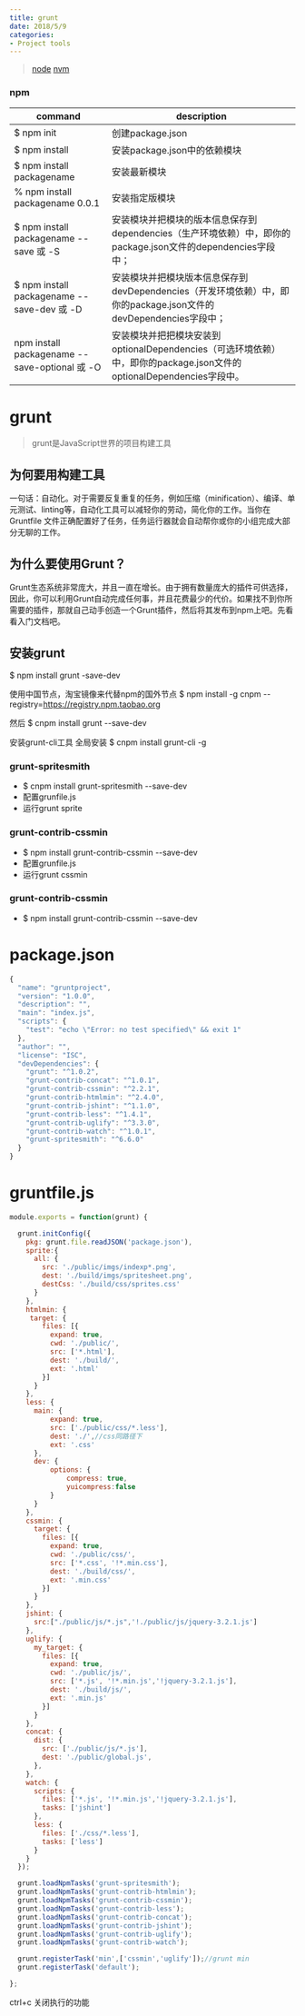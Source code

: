 ```yaml
---
title: grunt
date: 2018/5/9
categories:
- Project tools
---
```


> [node](/2018/05/08/node/) [nvm](http://www.jianshu.com/p/1aa925e3f0d6)

### npm
command|description
------|-----
$ npm init |创建package.json
$ npm install|安装package.json中的依赖模块
$ npm install packagename|安装最新模块
% npm install packagename 0.0.1|安装指定版模块
$ npm install packagename --save 或 -S|安装模块并把模块的版本信息保存到dependencies（生产环境依赖）中，即你的package.json文件的dependencies字段中；
$ npm install packagename --save-dev 或 -D|安装模块并把模块版本信息保存到devDependencies（开发环境依赖）中，即你的package.json文件的devDependencies字段中；
npm install packagename --save-optional 或 -O|安装模块并把把模块安装到optionalDependencies（可选环境依赖）中，即你的package.json文件的optionalDependencies字段中。


# grunt
> grunt是JavaScript世界的项目构建工具

## 为何要用构建工具
一句话：自动化。对于需要反复重复的任务，例如压缩（minification）、编译、单元测试、linting等，自动化工具可以减轻你的劳动，简化你的工作。当你在 Gruntfile 文件正确配置好了任务，任务运行器就会自动帮你或你的小组完成大部分无聊的工作。

## 为什么要使用Grunt？
Grunt生态系统非常庞大，并且一直在增长。由于拥有数量庞大的插件可供选择，因此，你可以利用Grunt自动完成任何事，并且花费最少的代价。如果找不到你所需要的插件，那就自己动手创造一个Grunt插件，然后将其发布到npm上吧。先看看入门文档吧。

## 安装grunt
$ npm install grunt -save-dev

使用中国节点，淘宝镜像来代替npm的国外节点
$ npm install -g cnpm --registry=https://registry.npm.taobao.org

然后
$ cnpm install grunt --save-dev

安装grunt-cli工具 全局安装
$ cnpm install grunt-cli -g


### grunt-spritesmith
+ $ cnpm install grunt-spritesmith --save-dev
+ 配置grunfile.js
+ 运行grunt sprite

### grunt-contrib-cssmin
+ $ npm install grunt-contrib-cssmin --save-dev
+ 配置grunfile.js
+ 运行grunt cssmin

### grunt-contrib-cssmin
+ $ npm install grunt-contrib-cssmin --save-dev

# package.json
```js
{
  "name": "gruntproject",
  "version": "1.0.0",
  "description": "",
  "main": "index.js",
  "scripts": {
    "test": "echo \"Error: no test specified\" && exit 1"
  },
  "author": "",
  "license": "ISC",
  "devDependencies": {
    "grunt": "^1.0.2",
    "grunt-contrib-concat": "^1.0.1",
    "grunt-contrib-cssmin": "^2.2.1",
    "grunt-contrib-htmlmin": "^2.4.0",
    "grunt-contrib-jshint": "^1.1.0",
    "grunt-contrib-less": "^1.4.1",
    "grunt-contrib-uglify": "^3.3.0",
    "grunt-contrib-watch": "^1.0.1",
    "grunt-spritesmith": "^6.6.0"
  }
}
```

# gruntfile.js
```js
module.exports = function(grunt) {

  grunt.initConfig({
    pkg: grunt.file.readJSON('package.json'),
    sprite:{
      all: {
        src: './public/imgs/indexp*.png',
        dest: './build/imgs/spritesheet.png',
        destCss: './build/css/sprites.css'
      }
    },
    htmlmin: {
     target: {
        files: [{
          expand: true,
          cwd: './public/',
          src: ['*.html'],
          dest: './build/',
          ext: '.html'
        }]
      }
    },
    less: {
      main: {
          expand: true,
          src: ['./public/css/*.less'],
          dest: './',//css同路径下
          ext: '.css'
      },
      dev: {
          options: {
              compress: true,
              yuicompress:false
          }
      }
    },
    cssmin: {
      target: {
        files: [{
          expand: true,
          cwd: './public/css/',
          src: ['*.css', '!*.min.css'],
          dest: './build/css/',
          ext: '.min.css'
        }]
      }
    },
    jshint: {
      src:["./public/js/*.js",'!./public/js/jquery-3.2.1.js']
    },
    uglify: {
      my_target: {
        files: [{
          expand: true,
          cwd: './public/js/',
          src: ['*.js', '!*.min.js','!jquery-3.2.1.js'],
          dest: './build/js/',
          ext: '.min.js'
        }]
      }
    },
    concat: {
      dist: {
        src: ['./public/js/*.js'],
        dest: './public/global.js',
      },
    },
    watch: {
      scripts: {        
        files: ['*.js', '!*.min.js','!jquery-3.2.1.js'],
        tasks: ['jshint']
      },
      less: {
        files: ['./css/*.less'],
        tasks: ['less']
      }
    }
  });

  grunt.loadNpmTasks('grunt-spritesmith');
  grunt.loadNpmTasks('grunt-contrib-htmlmin');
  grunt.loadNpmTasks('grunt-contrib-cssmin');
  grunt.loadNpmTasks('grunt-contrib-less');
  grunt.loadNpmTasks('grunt-contrib-concat');
  grunt.loadNpmTasks('grunt-contrib-jshint');
  grunt.loadNpmTasks('grunt-contrib-uglify');
  grunt.loadNpmTasks('grunt-contrib-watch');

  grunt.registerTask('min',['cssmin','uglify']);//grunt min
  grunt.registerTask('default');

};
```

ctrl+c 关闭执行的功能

